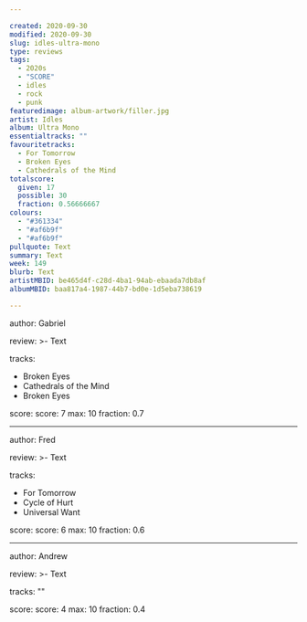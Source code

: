 ```yaml
---

created: 2020-09-30
modified: 2020-09-30
slug: idles-ultra-mono
type: reviews
tags:
  - 2020s
  - "SCORE"
  - idles
  - rock
  - punk
featuredimage: album-artwork/filler.jpg
artist: Idles
album: Ultra Mono
essentialtracks: "" 
favouritetracks:
  - For Tomorrow
  - Broken Eyes
  - Cathedrals of the Mind
totalscore:
  given: 17
  possible: 30
  fraction: 0.56666667
colours:
  - "#361334"
  - "#af6b9f"
  - "#af6b9f"
pullquote: Text
summary: Text
week: 149
blurb: Text
artistMBID: be465d4f-c28d-4ba1-94ab-ebaada7db8af
albumMBID: baa817a4-1987-44b7-bd0e-1d5eba738619

---
```


author: Gabriel

review: >-
  Text

tracks:
  - Broken Eyes
  - Cathedrals of the Mind
  - Broken Eyes

score:
  score: 7
  max: 10
  fraction: 0.7

---

author: Fred

review: >-
  Text

tracks:
  - For Tomorrow
  - Cycle of Hurt
  - Universal Want

score:
  score: 6
  max: 10
  fraction: 0.6

---

author: Andrew

review: >-
  Text

tracks: ""

score:
  score: 4
  max: 10
  fraction: 0.4